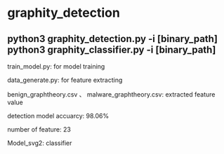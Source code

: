 # graphity_detection

python3 graphity_detection.py -i [binary_path]
python3 graphity_classifier.py -i [binary_path]
----------------------------------------------
train_model.py: for model training

data_generate.py: for feature extracting

benign_graphtheory.csv 、 malware_graphtheory.csv: extracted feature value

detection model accuarcy: 98.06%

number of feature: 23

Model_svg2: classifier
